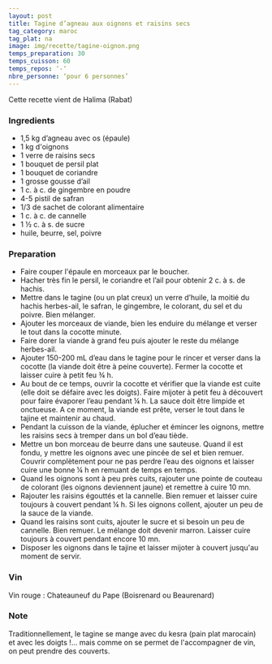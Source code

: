 ```yaml
---
layout: post
title: Tagine d’agneau aux oignons et raisins secs
tag_category: maroc
tag_plat: na
image: img/recette/tagine-oignon.png
temps_preparation: 30
temps_cuisson: 60
temps_repos: ‘-‘
nbre_personne: ‘pour 6 personnes’
---
```

Cette recette vient de Halima (Rabat)

### Ingredients
* 1,5 kg d’agneau avec os (épaule)
* 1 kg d'oignons
* 1 verre de raisins secs
* 1 bouquet de persil plat
* 1 bouquet de coriandre
* 1 grosse gousse d’ail
* 1 c. à c. de gingembre en poudre
* 4-5 pistil de safran
* 1/3 de sachet de colorant alimentaire
* 1 c. à c. de cannelle
* 1 ½  c. à s. de sucre
* huile, beurre, sel, poivre

### Preparation
* Faire couper l'épaule en morceaux par le boucher.
* Hacher très fin le persil, le coriandre et l’ail pour obtenir 2 c. à s. de hachis.
* Mettre dans le tagine (ou un plat creux) un verre d’huile, la moitié du hachis herbes-ail, le safran, le gingembre, le colorant, du sel et du poivre. Bien mélanger.
* Ajouter les morceaux de viande, bien les enduire du mélange et verser le tout dans la cocotte minute. 
* Faire dorer la viande à grand feu puis ajouter le reste du mélange herbes-ail.
* Ajouter 150-200 mL d’eau dans le tagine pour le rincer et verser dans la cocotte (la viande doit être à peine couverte). Fermer la cocotte et laisser cuire à petit feu ¾ h.
* Au bout de ce temps, ouvrir la cocotte et vérifier que la viande est cuite (elle doit se défaire avec les doigts). Faire mijoter à petit feu à découvert pour faire évaporer l’eau pendant ¼ h. La sauce doit être limpide et onctueuse. A ce moment, la viande est prête, verser le tout dans le tajine et maintenir au chaud.
* Pendant la cuisson de la viande, éplucher et émincer les oignons, mettre les raisins secs à tremper dans un bol d’eau tiède.
* Mettre un bon morceau de beurre dans une sauteuse. Quand il est fondu, y mettre les oignons avec une pincée de sel et bien remuer. Couvrir complètement pour ne pas perdre l’eau des oignons et laisser cuire une bonne ¼ h en remuant de temps en temps.
* Quand les oignons sont à peu près cuits, rajouter une pointe de couteau de colorant (les oignons deviennent jaune) et remettre à cuire 10 mn.
* Rajouter les raisins égouttés et la cannelle. Bien remuer et laisser cuire toujours à couvert pendant ¼ h. Si les oignons collent, ajouter un peu de la sauce de la viande.
* Quand les raisins sont cuits, ajouter le sucre et si besoin un peu de cannelle. Bien remuer. Le mélange doit devenir marron. Laisser cuire toujours à couvert pendant encore 10 mn.
* Disposer les oignons dans le tajine et laisser mijoter à couvert jusqu'au moment de servir. 
### Vin
Vin rouge : Chateauneuf du Pape (Boisrenard ou Beaurenard)

### Note
Traditionnellement, le tagine se mange avec du kesra (pain plat marocain) et avec les doigts !… mais comme on se permet de l'accompagner de vin, on peut prendre des couverts.
